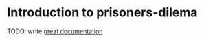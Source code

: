 # Introduction to prisoners-dilema

TODO: write [great documentation](http://jacobian.org/writing/what-to-write/)

